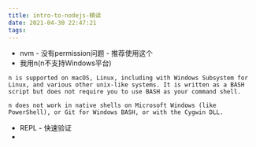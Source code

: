 ```yaml
---
title: intro-to-nodejs-精读
date: 2021-04-30 22:47:21
tags:
---
```

- nvm - 没有permission问题 - 推荐使用这个
- 我用n(n不支持Windows平台)
```
n is supported on macOS, Linux, including with Windows Subsystem for Linux, and various other unix-like systems. It is written as a BASH script but does not require you to use BASH as your command shell.

n does not work in native shells on Microsoft Windows (like PowerShell), or Git for Windows BASH, or with the Cygwin DLL.
```
- REPL - 快速验证
- 
